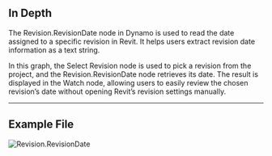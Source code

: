 ## In Depth
The Revision.RevisionDate node in Dynamo is used to read the date assigned to a specific revision in Revit. It helps users extract revision date information as a text string.

In this graph, the Select Revision node is used to pick a revision from the project, and the Revision.RevisionDate node retrieves its date. The result is displayed in the Watch node, allowing users to easily review the chosen revision’s date without opening Revit’s revision settings manually.

___
## Example File

![Revision.RevisionDate](./Revit.Elements.Revision.RevisionDate_img.jpg)